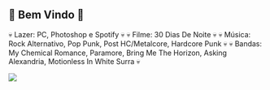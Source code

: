 ##  🖤 Bem Vindo 🖤 

💀 Lazer: PC, Photoshop e Spotify 💀
💀 Filme: 30 Dias De Noite 💀
💀 Música: Rock Alternativo, Pop Punk, Post HC/Metalcore, Hardcore Punk 💀
💀 Bandas: My Chemical Romance, Paramore, Bring Me The Horizon, Asking Alexandria, Motionless In White Surra 💀

![](https://media1.tenor.com/m/AqY5BhDQUasAAAAd/just-wanted-to-say-you-know-welcome-to-the-school-pete.gif)

